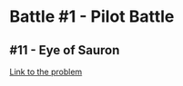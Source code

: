 # Battle #1 - Pilot Battle

## #11 - Eye of Sauron

[Link to the problem](https://cssbattle.dev/play/11)

